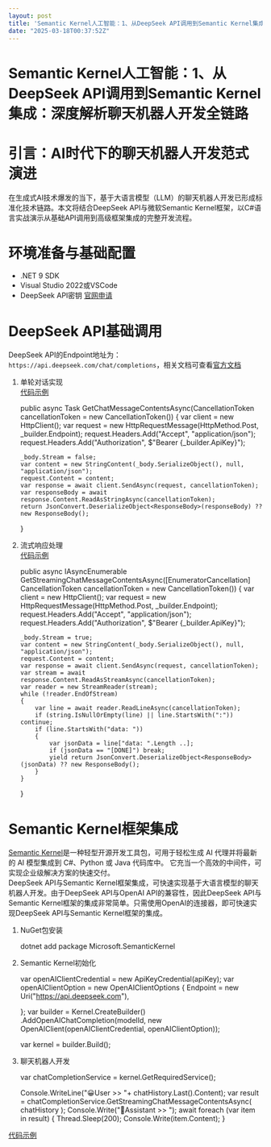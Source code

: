 ```yaml
---
layout: post
title: 'Semantic Kernel人工智能：1、从DeepSeek API调用到Semantic Kernel集成：深度解析聊天机器人开发全链路'
date: "2025-03-18T00:37:52Z"
---
```

Semantic Kernel人工智能：1、从DeepSeek API调用到Semantic Kernel集成：深度解析聊天机器人开发全链路
======================================================================

引言：AI时代下的聊天机器人开发范式演进
====================

在生成式AI技术爆发的当下，基于大语言模型（LLM）的聊天机器人开发已形成标准化技术链路。本文将结合DeepSeek API与微软Semantic Kernel框架，以C#语言实战演示从基础API调用到高级框架集成的完整开发流程。

环境准备与基础配置
=========

*   .NET 9 SDK
*   Visual Studio 2022或VSCode
*   DeepSeek API密钥 [官网申请](https://platform.deepseek.com/usage)

DeepSeek API基础调用
================

DeepSeek API的Endpoint地址为：`https://api.deepseek.com/chat/completions`，相关文档可查看[官方文档](https://api-docs.deepseek.com/zh-cn/api/create-chat-completion)

1.  单轮对话实现  
    [代码示例](https://github.com/huangmingji/DeepSeek.ApiHttpClient/blob/main/src/DeepSeek.ApiHttpClient/DeepSeekClient.cs)

    public async Task<ResponseBody> GetChatMessageContentsAsync(CancellationToken cancellationToken = new CancellationToken())
    {
        var client = new HttpClient();
        var request = new HttpRequestMessage(HttpMethod.Post, _builder.Endpoint);
        request.Headers.Add("Accept", "application/json");
        request.Headers.Add("Authorization", $"Bearer {_builder.ApiKey}");
    
        _body.Stream = false;
        var content = new StringContent(_body.SerializeObject(), null, "application/json");
        request.Content = content;
        var response = await client.SendAsync(request, cancellationToken);
        var responseBody = await response.Content.ReadAsStringAsync(cancellationToken);
        return JsonConvert.DeserializeObject<ResponseBody>(responseBody) ?? new ResponseBody();
    }
    

2.  流式响应处理  
    [代码示例](https://github.com/huangmingji/DeepSeek.ApiHttpClient/blob/main/src/DeepSeek.ApiHttpClient/DeepSeekClient.cs)

    public async IAsyncEnumerable<ResponseBody> GetStreamingChatMessageContentsAsync([EnumeratorCancellation] CancellationToken cancellationToken = new CancellationToken())
    {
        var client = new HttpClient();
        var request = new HttpRequestMessage(HttpMethod.Post, _builder.Endpoint);
        request.Headers.Add("Accept", "application/json");
        request.Headers.Add("Authorization", $"Bearer {_builder.ApiKey}");
        
        _body.Stream = true;
        var content = new StringContent(_body.SerializeObject(), null, "application/json");
        request.Content = content;
        var response = await client.SendAsync(request, cancellationToken);
        var stream = await response.Content.ReadAsStreamAsync(cancellationToken);
        var reader = new StreamReader(stream);
        while (!reader.EndOfStream)
        {
            var line = await reader.ReadLineAsync(cancellationToken);
            if (string.IsNullOrEmpty(line) || line.StartsWith(":")) continue;
            if (line.StartsWith("data: "))
            {
                var jsonData = line["data: ".Length ..];
                if (jsonData == "[DONE]") break;
                yield return JsonConvert.DeserializeObject<ResponseBody>(jsonData) ?? new ResponseBody();
            }
        }
    }
    

Semantic Kernel框架集成
===================

[Semantic Kernel](https://learn.microsoft.com/zh-cn/semantic-kernel/overview/)是一种轻型开源开发工具包，可用于轻松生成 AI 代理并将最新的 AI 模型集成到 C#、Python 或 Java 代码库中。 它充当一个高效的中间件，可实现企业级解决方案的快速交付。  
DeepSeek API与Semantic Kernel框架集成，可快速实现基于大语言模型的聊天机器人开发。由于DeepSeek API与OpenAI API的兼容性，因此DeepSeek API与Semantic Kernel框架的集成非常简单。只需使用OpenAI的连接器，即可快速实现DeepSeek API与Semantic Kernel框架的集成。

1.  NuGet包安装

    dotnet add package Microsoft.SemanticKernel
    

2.  Semantic Kernel初始化

    var openAIClientCredential = new ApiKeyCredential(apiKey);
    var openAIClientOption = new OpenAIClientOptions
    {
        Endpoint = new Uri("https://api.deepseek.com"),
    
    };
    var builder = Kernel.CreateBuilder()
        .AddOpenAIChatCompletion(modelId, new OpenAIClient(openAIClientCredential, openAIClientOption));
    
    var kernel = builder.Build();
    

3.  聊天机器人开发

    var chatCompletionService = kernel.GetRequiredService<IChatCompletionService>();
    
    Console.WriteLine("😀User >> "+ chatHistory.Last().Content);
    var result = chatCompletionService.GetStreamingChatMessageContentsAsync(
        chatHistory
    );
    Console.Write("👨Assistant >> ");
    await foreach (var item in result)
    {
        Thread.Sleep(200);
        Console.Write(item.Content);
    }
    

[代码示例](https://github.com/huangmingji/DeepSeek.ApiHttpClient/blob/main/src/DeepSeek.ApiHttpClient.Demo/Program.cs)